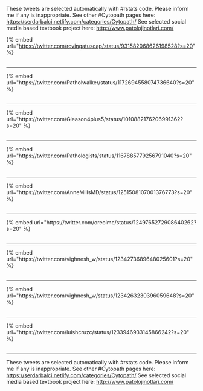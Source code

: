 

These tweets are selected automatically with #rstats code. Please inform me if any is inappropriate.
See other #Cytopath pages here: https://serdarbalci.netlify.com/categories/Cytopath/ 
See selected social media based textbook project here: http://www.patolojinotlari.com/

{% embed url="https://twitter.com/rovingatuscap/status/931582068626198528?s=20" %}<br>
<br>
<hr>
{% embed url="https://twitter.com/Patholwalker/status/1172694558074736640?s=20" %}<br>
<br>
<hr>
{% embed url="https://twitter.com/Gleason4plus5/status/1010882176206991362?s=20" %}<br>
<br>
<hr>
{% embed url="https://twitter.com/Pathologists/status/1167885779256791040?s=20" %}<br>
<br>
<hr>
{% embed url="https://twitter.com/AnneMillsMD/status/1251508107001376773?s=20" %}<br>
<br>
<hr>
{% embed url="https://twitter.com/oreoimc/status/1249765272908640262?s=20" %}<br>
<br>
<hr>
{% embed url="https://twitter.com/vighnesh_w/status/1234273689648025601?s=20" %}<br>
<br>
<hr>
{% embed url="https://twitter.com/vighnesh_w/status/1234263230396059648?s=20" %}<br>
<br>
<hr>
{% embed url="https://twitter.com/luishcruzc/status/1233946933145866242?s=20" %}<br>
<br>
<hr>


These tweets are selected automatically with #rstats code. Please inform me if any is inappropriate.
See other #Cytopath pages here: https://serdarbalci.netlify.com/categories/Cytopath/ 
See selected social media based textbook project here: http://www.patolojinotlari.com/

